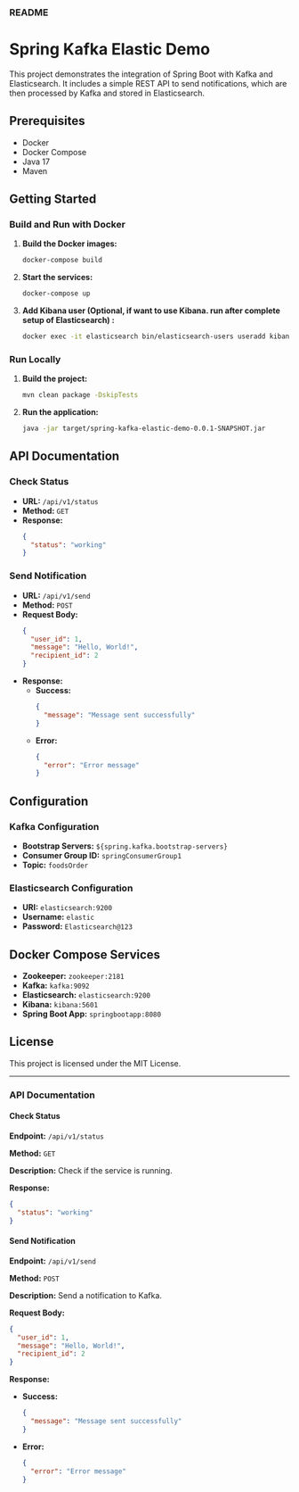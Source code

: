 ### README

# Spring Kafka Elastic Demo

This project demonstrates the integration of Spring Boot with Kafka and Elasticsearch. It includes a simple REST API to send notifications, which are then processed by Kafka and stored in Elasticsearch.

## Prerequisites

- Docker
- Docker Compose
- Java 17
- Maven

## Getting Started

### Build and Run with Docker

1. **Build the Docker images:**
   ```sh
   docker-compose build
   ```

2. **Start the services:**
   ```sh
   docker-compose up
   ```

3. **Add Kibana user (Optional, if want to use Kibana. run after complete setup of Elasticsearch) :**
   ```sh
   docker exec -it elasticsearch bin/elasticsearch-users useradd kibana_user -p Elasticsearch@123 -r kibana_system
   ```

### Run Locally

1. **Build the project:**
   ```sh
   mvn clean package -DskipTests
   ```

2. **Run the application:**
   ```sh
   java -jar target/spring-kafka-elastic-demo-0.0.1-SNAPSHOT.jar
   ```

## API Documentation

### Check Status

- **URL:** `/api/v1/status`
- **Method:** `GET`
- **Response:**
  ```json
  {
    "status": "working"
  }
  ```

### Send Notification

- **URL:** `/api/v1/send`
- **Method:** `POST`
- **Request Body:**
  ```json
  {
    "user_id": 1,
    "message": "Hello, World!",
    "recipient_id": 2
  }
  ```
- **Response:**
    - **Success:**
      ```json
      {
        "message": "Message sent successfully"
      }
      ```
    - **Error:**
      ```json
      {
        "error": "Error message"
      }
      ```

## Configuration

### Kafka Configuration

- **Bootstrap Servers:** `${spring.kafka.bootstrap-servers}`
- **Consumer Group ID:** `springConsumerGroup1`
- **Topic:** `foodsOrder`

### Elasticsearch Configuration

- **URI:** `elasticsearch:9200`
- **Username:** `elastic`
- **Password:** `Elasticsearch@123`

## Docker Compose Services

- **Zookeeper:** `zookeeper:2181`
- **Kafka:** `kafka:9092`
- **Elasticsearch:** `elasticsearch:9200`
- **Kibana:** `kibana:5601`
- **Spring Boot App:** `springbootapp:8080`

## License

This project is licensed under the MIT License.

---

### API Documentation

#### Check Status

**Endpoint:** `/api/v1/status`

**Method:** `GET`

**Description:** Check if the service is running.

**Response:**
```json
{
  "status": "working"
}
```

#### Send Notification

**Endpoint:** `/api/v1/send`

**Method:** `POST`

**Description:** Send a notification to Kafka.

**Request Body:**
```json
{
  "user_id": 1,
  "message": "Hello, World!",
  "recipient_id": 2
}
```

**Response:**
- **Success:**
  ```json
  {
    "message": "Message sent successfully"
  }
  ```
- **Error:**
  ```json
  {
    "error": "Error message"
  }
  ```